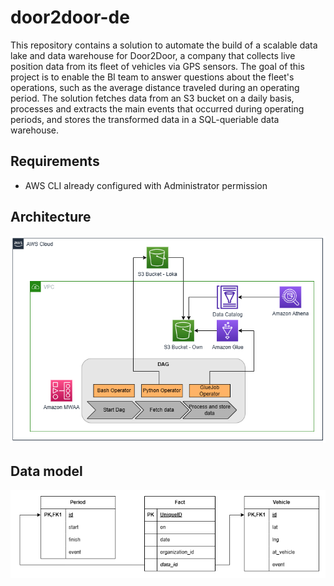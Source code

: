 # door2door-de

This repository contains a solution to automate the build of a scalable data lake and data warehouse for Door2Door, a company that collects live position data from its fleet of vehicles via GPS sensors. The goal of this project is to enable the BI team to answer questions about the fleet's operations, such as the average distance traveled during an operating period. The solution fetches data from an S3 bucket on a daily basis, processes and extracts the main events that occurred during operating periods, and stores the transformed data in a SQL-queriable data warehouse.

## Requirements

* AWS CLI already configured with Administrator permission

## Architecture

![Architecture](images/architecture.png)

## Data model

![Data Model](images/data_model.png)
